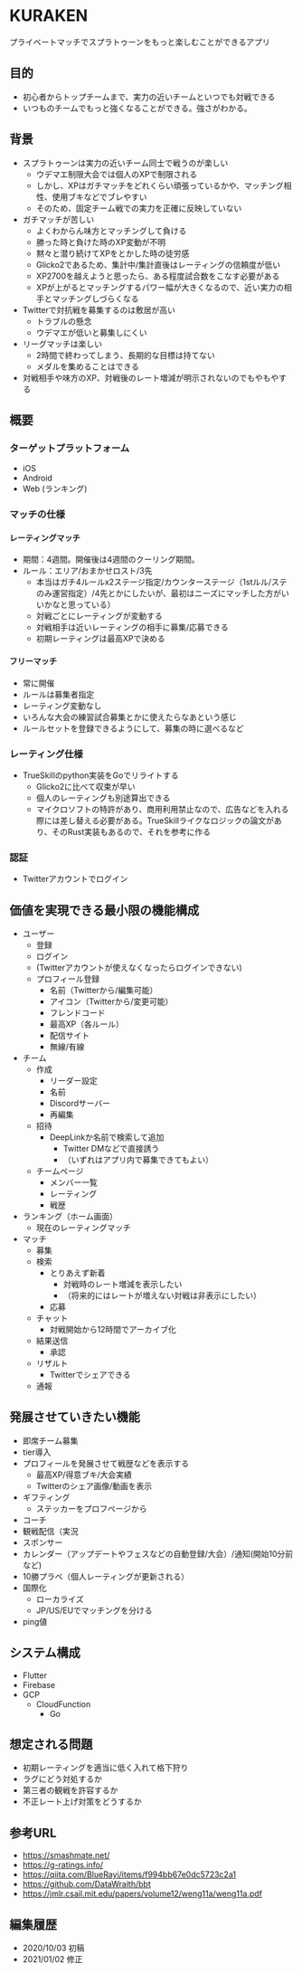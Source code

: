 # KURAKEN

プライベートマッチでスプラトゥーンをもっと楽しむことができるアプリ

## 目的
- 初心者からトップチームまで、実力の近いチームといつでも対戦できる
- いつものチームでもっと強くなることができる。強さがわかる。

## 背景
- スプラトゥーンは実力の近いチーム同士で戦うのが楽しい
  - ウデマエ制限大会では個人のXPで制限される
  - しかし、XPはガチマッチをどれくらい頑張っているかや、マッチング相性、使用ブキなどでブレやすい
  - そのため、固定チーム戦での実力を正確に反映していない
- ガチマッチが苦しい
  - よくわからん味方とマッチングして負ける
  - 勝った時と負けた時のXP変動が不明
  - 黙々と潜り続けてXPをとかした時の徒労感 
  - Glicko2であるため、集計中/集計直後はレーティングの信頼度が低い
  - XP2700を越えようと思ったら、ある程度試合数をこなす必要がある
  - XPが上がるとマッチングするパワー幅が大きくなるので、近い実力の相手とマッチングしづらくなる
- Twitterで対抗戦を募集するのは敷居が高い
  - トラブルの懸念
  - ウデマエが低いと募集しにくい
- リーグマッチは楽しい
  - 2時間で終わってしまう、長期的な目標は持てない
  - メダルを集めることはできる
- 対戦相手や味方のXP、対戦後のレート増減が明示されないのでもやもやする

## 概要
### ターゲットプラットフォーム
- iOS
- Android
- Web (ランキング)

### マッチの仕様
#### レーティングマッチ
- 期間：4週間。開催後は4週間のクーリング期間。
- ルール：エリア/おまかせロスト/3先
  - 本当はガチ4ルールx2ステージ指定/カウンターステージ（1stルル/ステのみ運営指定）/4先とかにしたいが、最初はニーズにマッチした方がいいかなと思っている）
  - 対戦ごとにレーティングが変動する
  - 対戦相手は近いレーティングの相手に募集/応募できる
  - 初期レーティングは最高XPで決める

#### フリーマッチ
- 常に開催
- ルールは募集者指定
- レーティング変動なし
- いろんな大会の練習試合募集とかに使えたらなあという感じ
- ルールセットを登録できるようにして、募集の時に選べるなど

### レーティング仕様
- TrueSkillのpython実装をGoでリライトする
  - Glicko2に比べて収束が早い
  - 個人のレーティングも別途算出できる
  - マイクロソフトの特許があり、商用利用禁止なので、広告などを入れる際には差し替える必要がある。TrueSkillライクなロジックの論文があり、そのRust実装もあるので、それを参考に作る

### 認証
- Twitterアカウントでログイン

## 価値を実現できる最小限の機能構成
- ユーザー
  - 登録
  - ログイン
  - (Twitterアカウントが使えなくなったらログインできない)
  - プロフィール登録
    - 名前（Twitterから/編集可能）
    - アイコン（Twitterから/変更可能）
    - フレンドコード
    - 最高XP（各ルール）
    - 配信サイト
    - 無線/有線
- チーム
  - 作成
    - リーダー設定
    - 名前
    - Discordサーバー
    - 再編集
  - 招待
    - DeepLinkか名前で検索して追加
      - Twitter DMなどで直接誘う
      - （いずれはアプリ内で募集できてもよい）
  - チームページ
    - メンバー一覧
    - レーティング
    - 戦歴
- ランキング（ホーム画面）
  - 現在のレーティングマッチ
- マッチ
  - 募集
  - 検索
    - とりあえず新着
      - 対戦時のレート増減を表示したい
      - （将来的にはレートが増えない対戦は非表示にしたい） 
    - 応募
  - チャット
    - 対戦開始から12時間でアーカイブ化
  - 結果送信
    - 承認
  - リザルト
    - Twitterでシェアできる
  - 通報

## 発展させていきたい機能
- 即席チーム募集
- tier導入
- プロフィールを発展させて戦歴などを表示する
  - 最高XP/得意ブキ/大会実績
  - Twitterのシェア画像/動画を表示
- ギフティング
  - ステッカーをプロフページから
- コーチ
- 観戦配信（実況
- スポンサー
- カレンダー（アップデートやフェスなどの自動登録/大会）/通知(開始10分前など)
- 10勝プラベ（個人レーティングが更新される）
- 国際化
  - ローカライズ
  - JP/US/EUでマッチングを分ける
- ping値

## システム構成
- Flutter
- Firebase
- GCP
  - CloudFunction
    - Go

## 想定される問題
- 初期レーティングを適当に低く入れて格下狩り
- ラグにどう対処するか
- 第三者の観戦を許容するか
- 不正レート上げ対策をどうするか

## 参考URL
- https://smashmate.net/
- https://g-ratings.info/
- https://qiita.com/BlueRayi/items/f994bb67e0dc5723c2a1
- https://github.com/DataWraith/bbt
- https://jmlr.csail.mit.edu/papers/volume12/weng11a/weng11a.pdf

## 編集履歴
- 2020/10/03 初稿
- 2021/01/02 修正
